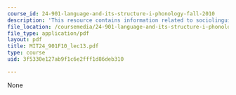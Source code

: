 ```yaml
---
course_id: 24-901-language-and-its-structure-i-phonology-fall-2010
description: 'This resource contains information related to sociolinguistic variables. '
file_location: /coursemedia/24-901-language-and-its-structure-i-phonology-fall-2010/3f5330e127ab9f1c6e2fff1d86deb310_MIT24_901F10_lec13.pdf
file_type: application/pdf
layout: pdf
title: MIT24_901F10_lec13.pdf
type: course
uid: 3f5330e127ab9f1c6e2fff1d86deb310

---
```

None